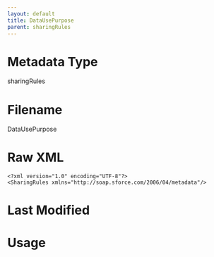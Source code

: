 ```yaml
---
layout: default
title: DataUsePurpose
parent: sharingRules
---
```

# Metadata Type
sharingRules


# Filename 
DataUsePurpose


# Raw XML
```
<?xml version="1.0" encoding="UTF-8"?>
<SharingRules xmlns="http://soap.sforce.com/2006/04/metadata"/>
```


# Last Modified


# Usage
